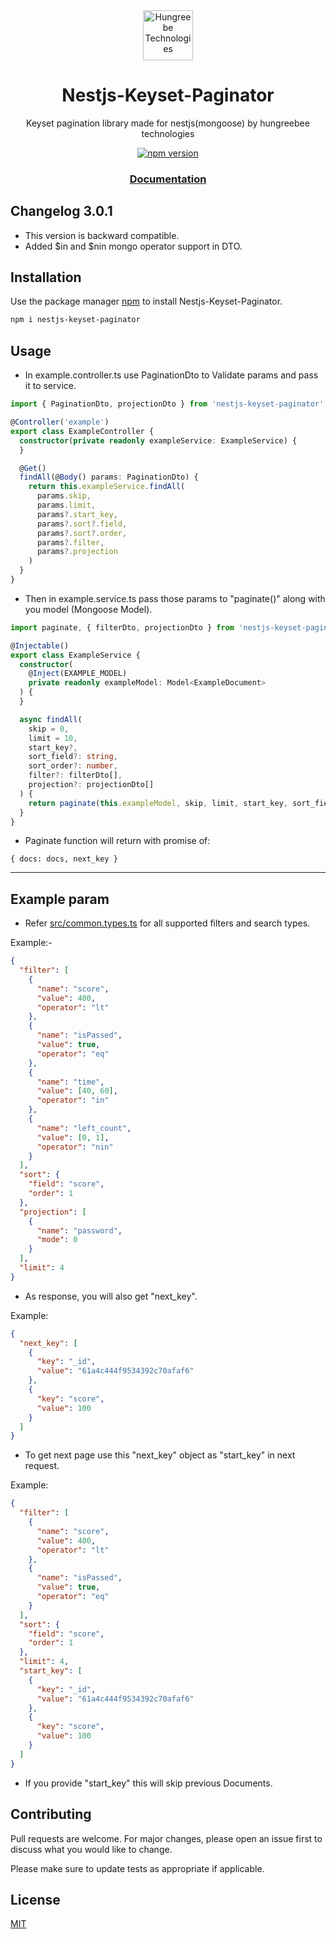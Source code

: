 <div align=center>

<img src="https://raw.githubusercontent.com/Hungreebee-Technologies/Nestjs-Keyset-Paginator/master/.github/assets/Hungrebee-Logo.png" alt="Hungreebe Technologies" height="80"/>

# Nestjs-Keyset-Paginator

Keyset pagination library made for nestjs(mongoose) by hungreebee technologies

[![npm version](https://badge.fury.io/js/nestjs-keyset-paginator.svg)](https://www.npmjs.com/package/nestjs-keyset-paginator)

### [Documentation](https://hungreebee-technologies.github.io/Nestjs-Keyset-Paginator/)

</div>

## Changelog 3.0.1
- This version is backward compatible.
- Added $in and $nin mongo operator support in DTO.

## Installation

Use the package manager [npm](npmjs.com/package/nestjs-keyset-paginator) to install Nestjs-Keyset-Paginator.

```bash
npm i nestjs-keyset-paginator
```

## Usage

- In example.controller.ts use PaginationDto to Validate params and pass it to service.

```typescript
import { PaginationDto, projectionDto } from 'nestjs-keyset-paginator'

@Controller('example')
export class ExampleController {
  constructor(private readonly exampleService: ExampleService) {
  }

  @Get()
  findAll(@Body() params: PaginationDto) {
    return this.exampleService.findAll(
      params.skip,
      params.limit,
      params?.start_key,
      params?.sort?.field,
      params?.sort?.order,
      params?.filter,
      params?.projection
    )
  }
}
```

- Then in example.service.ts pass those params to "paginate()" along with you model (Mongoose Model).

```typescript
import paginate, { filterDto, projectionDto } from 'nestjs-keyset-paginator'

@Injectable()
export class ExampleService {
  constructor(
    @Inject(EXAMPLE_MODEL)
    private readonly exampleModel: Model<ExampleDocument>
  ) {
  }

  async findAll(
    skip = 0,
    limit = 10,
    start_key?,
    sort_field?: string,
    sort_order?: number,
    filter?: filterDto[],
    projection?: projectionDto[]
  ) {
    return paginate(this.exampleModel, skip, limit, start_key, sort_field, sort_order, filter, projection)
  }
}
```

- Paginate function will return with promise of:

```
{ docs: docs, next_key }
```

---

## Example param

- Refer [src/common.types.ts](https://github.com/Hungreebee-Technologies/Nestjs-Keyset-Paginator/blob/master/src/common.types.ts)
for all supported filters and search types.

Example:-

```json
{
  "filter": [
    {
      "name": "score",
      "value": 400,
      "operator": "lt"
    },
    {
      "name": "isPassed",
      "value": true,
      "operator": "eq"
    },
    {
      "name": "time",
      "value": [40, 60],
      "operator": "in"
    },
    {
      "name": "left_count",
      "value": [0, 1],
      "operator": "nin"
    }
  ],
  "sort": {
    "field": "score",
    "order": 1
  },
  "projection": [
    {
      "name": "password",
      "mode": 0
    }
  ],
  "limit": 4
}
```

- As response, you will also get "next_key".

Example:

```json
{
  "next_key": [
    {
      "key": "_id",
      "value": "61a4c444f9534392c70afaf6"
    },
    {
      "key": "score",
      "value": 100
    }
  ]
}
```

- To get next page use this "next_key" object as "start_key" in next request.

Example:

```json
{
  "filter": [
    {
      "name": "score",
      "value": 400,
      "operator": "lt"
    },
    {
      "name": "isPassed",
      "value": true,
      "operator": "eq"
    }
  ],
  "sort": {
    "field": "score",
    "order": 1
  },
  "limit": 4,
  "start_key": [
    {
      "key": "_id",
      "value": "61a4c444f9534392c70afaf6"
    },
    {
      "key": "score",
      "value": 100
    }
  ]
}
```

- If you provide "start_key" this will skip previous Documents.

## Contributing

Pull requests are welcome. For major changes, please open an issue first to discuss what you would like to change.

Please make sure to update tests as appropriate if applicable.

## License

[MIT](https://choosealicense.com/licenses/mit/)
